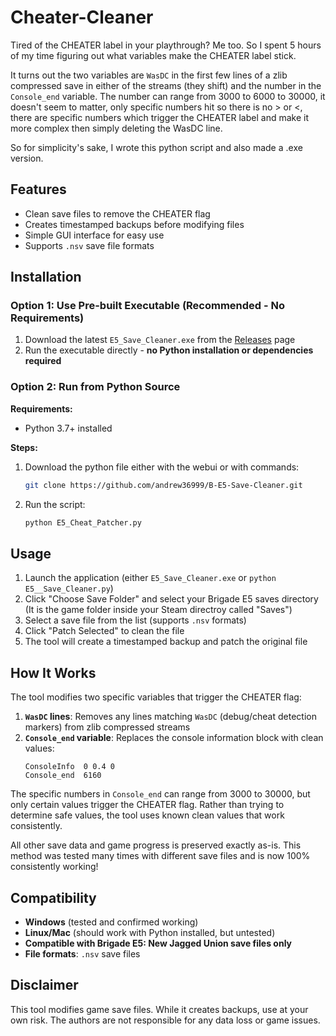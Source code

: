 # Cheater-Cleaner

Tired of the CHEATER label in your playthrough? Me too. So I spent 5 hours of my time figuring out what variables make the CHEATER label stick.

It turns out the two variables are `WasDC` in the first few lines of a zlib compressed save in either of the streams (they shift) and the number in the `Console_end` variable. The number can range from 3000 to 6000 to 30000, it doesn't seem to matter, only specific numbers hit so there is no > or <, there are specific numbers which trigger the CHEATER label and make it more complex then simply deleting the WasDC line.

So for simplicity's sake, I wrote this python script and also made a .exe version.

## Features

- Clean save files to remove the CHEATER flag
- Creates timestamped backups before modifying files
- Simple GUI interface for easy use
- Supports `.nsv` save file formats

## Installation

### Option 1: Use Pre-built Executable (Recommended - No Requirements)

1. Download the latest `E5_Save_Cleaner.exe` from the [Releases](../../releases) page
2. Run the executable directly - **no Python installation or dependencies required**

### Option 2: Run from Python Source

**Requirements:**
- Python 3.7+ installed

**Steps:**
1. Download the python file either with the webui or with commands:
   ```bash
   git clone https://github.com/andrew36999/B-E5-Save-Cleaner.git
   ```

2. Run the script:
   ```bash
   python E5_Cheat_Patcher.py
   ```

## Usage

1. Launch the application (either `E5_Save_Cleaner.exe` or `python E5__Save_Cleaner.py`)
2. Click "Choose Save Folder" and select your Brigade E5 saves directory (It is the game folder inside your Steam directroy called "Saves")
3. Select a save file from the list (supports `.nsv` formats)
4. Click "Patch Selected" to clean the file
5. The tool will create a timestamped backup and patch the original file


## How It Works

The tool modifies two specific variables that trigger the CHEATER flag:

1. **`WasDC` lines**: Removes any lines matching `WasDC` (debug/cheat detection markers) from zlib compressed streams
2. **`Console_end` variable**: Replaces the console information block with clean values:
   ```
   ConsoleInfo  0 0.4 0
   Console_end  6160
   ```

The specific numbers in `Console_end` can range from 3000 to 30000, but only certain values trigger the CHEATER flag. Rather than trying to determine safe values, the tool uses known clean values that work consistently.

All other save data and game progress is preserved exactly as-is.
This method was tested many times with different save files and is now 100% consistently working!

## Compatibility

- **Windows** (tested and confirmed working)
- **Linux/Mac** (should work with Python installed, but untested)
- **Compatible with Brigade E5: New Jagged Union save files only**
- **File formats**: `.nsv` save files

## Disclaimer

This tool modifies game save files. While it creates backups, use at your own risk. The authors are not responsible for any data loss or game issues.
